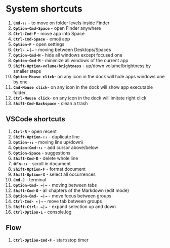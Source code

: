 # System shortcuts

1. **`Cmd-↑↓`** - to move on folder levels inside Finder
2. **`Option-Cmd-Space`** - open Finder anywhere
3. **`Ctrl-Cmd-F`** - move app into Space
4. **`Ctrl-Cmd-Space`** - emoji app
5. **`Option-F`** - open settings
6. **`Ctrl- ←|→`** - moving between Desktops/Spaces
7. **`Option-Cmd-H`** - hide all windows except focused one
8. **`Option-Cmd-M`** - minimize all windows of the current app
9. **`Shift-Option-volume/brightness`** - up/down volume/brightness by smaller steps
10. **`Option-Mouse click`**- on any icon in the dock will hide apps windows one by one
11. **`Cmd-Mouse click`**- on any icon in the dock will show app executable folder
12. **`Ctrl-Mouse click`**- on any icon in the dock will imitate right click
13. **`Shift-Cmd-Backspace`** - clean a trash

## VSCode shortcuts

1. **`Ctrl-R`** - open recent
2. **`Shift-Option-↑↓`** - duplicate line
3. **`Option-↑↓`** - moving line up/down\
4. **`Option-Cmd-↑↓`** - add cursor above/below
5. **`Option-Space`** - suggestions
6. **`Shift-Cmd-D`** - delete whole line
7. **`🌐Fn-↑↓`** - scroll in document
8. **`Shift-Option-F`** - format document
9. **`Shift-Option-X`** - select all occurrences
10. **`Cmd-J`** - terminal
11. **`Option-Cmd- ←|→`** - moving between tabs
12. **`Shift-Cmd-O`** - all chapters of the Markdown (edit mode)
13. **`Option-Cmd- ←|→`** - move focus between groups
14. **`Ctrl-Cmd- ←|→`** - move tab between groups
15. **`Shift-Ctrl- ←|→`** - expand selection up and down
16. **`Ctrl-Option-L`** - console.log

## Flow

1. **`Ctrl-Option-Cmd-F`** - start/stop timer
